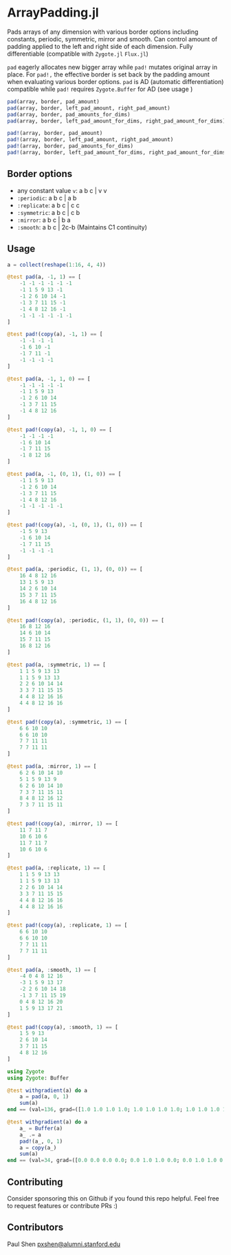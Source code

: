 # ArrayPadding.jl
 
Pads arrays of any dimension with various border options including constants, periodic, symmetric, mirror and smooth. Can control amount of padding applied to the left and right side of each dimension. Fully differentiable (compatible with `Zygote.jl` `Flux.jl`)

`pad` eagerly allocates new bigger array while `pad!` mutates original array in place. For `pad!,` the effective border is set back by the padding amount when evaluating various border options. `pad` is AD (automatic differentiation) compatible while `pad!` requires `Zygote.Buffer` for AD (see usage )

```julia
pad(array, border, pad_amount)
pad(array, border, left_pad_amount, right_pad_amount)
pad(array, border, pad_amounts_for_dims)
pad(array, border, left_pad_amount_for_dims, right_pad_amount_for_dims)

pad!(array, border, pad_amount)
pad!(array, border, left_pad_amount, right_pad_amount)
pad!(array, border, pad_amounts_for_dims)
pad!(array, border, left_pad_amount_for_dims, right_pad_amount_for_dims)
```

## Border options
- any constant value `v`: a b c | v v
- `:periodic`: a b c | a b
- `:replicate`: a b c | c c
- `:symmetric`: a b c | c b
- `:mirror`: a b c | b a
- `:smooth`: a b c | 2c-b (Maintains C1 continuity)

## Usage
```julia
a = collect(reshape(1:16, 4, 4))

@test pad(a, -1, 1) == [
    -1 -1 -1 -1 -1 -1
    -1 1 5 9 13 -1
    -1 2 6 10 14 -1
    -1 3 7 11 15 -1
    -1 4 8 12 16 -1
    -1 -1 -1 -1 -1 -1
]

@test pad!(copy(a), -1, 1) == [
    -1 -1 -1 -1
    -1 6 10 -1
    -1 7 11 -1
    -1 -1 -1 -1
]

@test pad(a, -1, 1, 0) == [
    -1 -1 -1 -1 -1
    -1 1 5 9 13
    -1 2 6 10 14
    -1 3 7 11 15
    -1 4 8 12 16
]

@test pad!(copy(a), -1, 1, 0) == [
    -1 -1 -1 -1
    -1 6 10 14
    -1 7 11 15
    -1 8 12 16
]

@test pad(a, -1, (0, 1), (1, 0)) == [
    -1 1 5 9 13
    -1 2 6 10 14
    -1 3 7 11 15
    -1 4 8 12 16
    -1 -1 -1 -1 -1
]

@test pad!(copy(a), -1, (0, 1), (1, 0)) == [
    -1 5 9 13
    -1 6 10 14
    -1 7 11 15
    -1 -1 -1 -1
]

@test pad(a, :periodic, (1, 1), (0, 0)) == [
    16 4 8 12 16
    13 1 5 9 13
    14 2 6 10 14
    15 3 7 11 15
    16 4 8 12 16
]

@test pad!(copy(a), :periodic, (1, 1), (0, 0)) == [
    16 8 12 16
    14 6 10 14
    15 7 11 15
    16 8 12 16
]

@test pad(a, :symmetric, 1) == [
    1 1 5 9 13 13
    1 1 5 9 13 13
    2 2 6 10 14 14
    3 3 7 11 15 15
    4 4 8 12 16 16
    4 4 8 12 16 16
]

@test pad!(copy(a), :symmetric, 1) == [
    6 6 10 10
    6 6 10 10
    7 7 11 11
    7 7 11 11
]

@test pad(a, :mirror, 1) == [
    6 2 6 10 14 10
    5 1 5 9 13 9
    6 2 6 10 14 10
    7 3 7 11 15 11
    8 4 8 12 16 12
    7 3 7 11 15 11
]

@test pad!(copy(a), :mirror, 1) == [
    11 7 11 7
    10 6 10 6
    11 7 11 7
    10 6 10 6
]

@test pad(a, :replicate, 1) == [
    1 1 5 9 13 13
    1 1 5 9 13 13
    2 2 6 10 14 14
    3 3 7 11 15 15
    4 4 8 12 16 16
    4 4 8 12 16 16
]

@test pad!(copy(a), :replicate, 1) == [
    6 6 10 10
    6 6 10 10
    7 7 11 11
    7 7 11 11
]

@test pad(a, :smooth, 1) == [
    -4 0 4 8 12 16
    -3 1 5 9 13 17
    -2 2 6 10 14 18
    -1 3 7 11 15 19
    0 4 8 12 16 20
    1 5 9 13 17 21
]

@test pad!(copy(a), :smooth, 1) == [
    1 5 9 13
    2 6 10 14
    3 7 11 15
    4 8 12 16
]

using Zygote
using Zygote: Buffer

@test withgradient(a) do a
    a = pad(a, 0, 1)
    sum(a)
end == (val=136, grad=([1.0 1.0 1.0 1.0; 1.0 1.0 1.0 1.0; 1.0 1.0 1.0 1.0; 1.0 1.0 1.0 1.0],))

@test withgradient(a) do a
    a_ = Buffer(a)
    a_ .= a
    pad!(a_, 0, 1)
    a = copy(a_)
    sum(a)
end == (val=34, grad=([0.0 0.0 0.0 0.0; 0.0 1.0 1.0 0.0; 0.0 1.0 1.0 0.0; 0.0 0.0 0.0 0.0],))
```
## Contributing
Consider sponsoring this on Github if you found this repo helpful. Feel free to request features or contribute PRs :)
## Contributors
Paul Shen <pxshen@alumni.stanford.edu>
